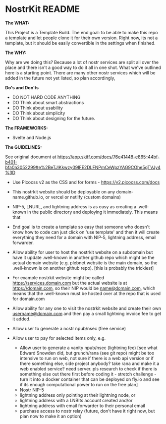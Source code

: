 # NostrKit README 

**The WHAT:**

This Project is a Template Build. The end goal: to be able to make this repo a template and let people clone it for their own version. Right now, its not a template, but it should be easily convertible in the settings when finished.

**The WHY:**

Why are we doing this? Because a lot of nostr services are split all over the place and there isn't a good way to do it all in one shot. What we've outlined here is a starting point. There are many other nostr services which will be added in the future not yet listed, so plan accordingly, 

**Do's and Don'ts**
- DO NOT HARD CODE ANYTHING
- DO Think about smart abstractions
- DO Think about usability
- DO Think about simplicity
- DO Think about designing for the future. 

**The FRAMEWORKS:**

- Svelte and Node.js

**The GUIDELINES:**

See original document at 
https://app.skiff.com/docs/76e41448-e865-44bf-b401-bfa0a3052299#e%2BeTJlKkwzy09IFE2DLFNPmCeWpzYAG9COhe5gTVJy4%3D

- Use Picocss v2 as the CSS and for forms - https://v2.picocss.com/docs

- This nostrkit website should be deployable on any domain-name.github.io, or vercel or netlify (custom domains)

- NIP-5, LNURL, and lightning address is as easy as creating a .well-known in the public directory and deploying it immediately. This means that

- End goal is to create a template so easy that someone who doesn't know how to code can just click on 'use template' and then it will create everything they need for a domain with NIP-5, lightning address, email forwarder.

- Allow ability for user to host the nostrkit website on a subdomain but have it update .well-known in another github repo which might be the actual domain website (e.g. plebnet website is the main domain, so the .well-known is on another github repo). [this is probably the trickiest]

- For example nostrkit website might be called https://services.domain.com but the actual website is at https://domain.com, so their NIP would be name@domain.com, which means that the .well-known must be hosted over at the repo that is used for domain.com 
  
- Allow ability for any one to visit the nostrkit website and create their own username@domain.com and then pay a small lightning invoice fee to get it added.

- Allow user to generate a nostr npub/nsec (free service)
- Allow user to pay for selected items only, e.g.
  - Allow user to generate a vanity npub/nsec (lightning fee) [see what Edward Snowden did, but grunch/rana (see git repo) might be too intensive to run on web, not sure if there is a web api version or if there something else, side project anybody? take rana and make it a web enabled service? need server. pls research to check if there is something else out there first before coding it - stretch challenge - turn it into a docker container that can be deployed on fly.io and see if its enough computational power to run on the free plan]
  - Nostr NIP-5
  - lightning address only pointing at their lightning node, or 
  - lightning address with a LNBIts account created and/or 
  - lightning address with email forwarder to their personal email
  - purchase access to nostr relay (future, don't have it right now, but plan now to make it an option)
 
    
